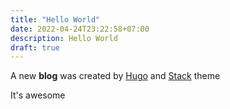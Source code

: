 ```yaml
---
title: "Hello World"
date: 2022-04-24T23:22:58+07:00
description: Hello World
draft: true
---
```


A new **blog** was created by [Hugo](https://gohugo.io/) and [Stack](https://github.com/CaiJimmy/hugo-theme-stack) theme

It's awesome
